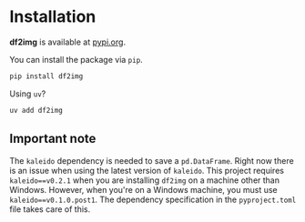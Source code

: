 # Installation

**df2img** is available at [pypi.org](https://pypi.org/project/df2img).

You can install the package via ``pip``.

```bash
pip install df2img
```
Using ``uv``?

```bash
uv add df2img
```

## Important note
The ``kaleido`` dependency is needed to save a ``pd.DataFrame``. Right now there is an
issue when using the latest version of ``kaleido``.
This project requires ``kaleido==v0.2.1`` when you are installing ``df2img`` on a
machine other than Windows.
However, when you're on a Windows machine, you must use ``kaleido==v0.1.0.post1``.
The dependency specification in the ``pyproject.toml`` file takes care of this.
